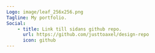 ```yaml
---
Logo: image/leaf_256x256.png
Tagline: My portfolio.
Social:
    - title: Link till sidans github repo.
      url: https://github.com/justtoaxel/design-repo
      icon: github
---
```


